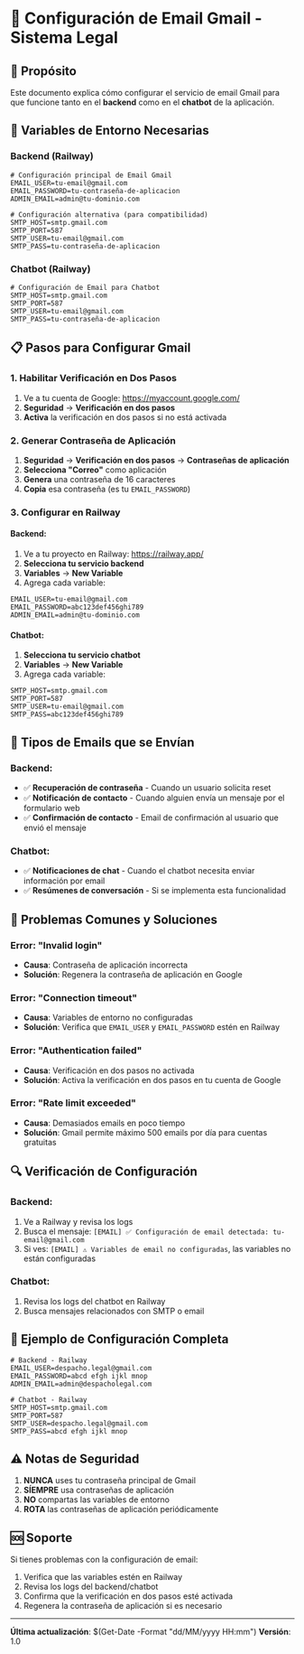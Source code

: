 # 📧 Configuración de Email Gmail - Sistema Legal

## 🎯 **Propósito**
Este documento explica cómo configurar el servicio de email Gmail para que funcione tanto en el **backend** como en el **chatbot** de la aplicación.

## 🔧 **Variables de Entorno Necesarias**

### **Backend (Railway)**
```env
# Configuración principal de Email Gmail
EMAIL_USER=tu-email@gmail.com
EMAIL_PASSWORD=tu-contraseña-de-aplicacion
ADMIN_EMAIL=admin@tu-dominio.com

# Configuración alternativa (para compatibilidad)
SMTP_HOST=smtp.gmail.com
SMTP_PORT=587
SMTP_USER=tu-email@gmail.com
SMTP_PASS=tu-contraseña-de-aplicacion
```

### **Chatbot (Railway)**
```env
# Configuración de Email para Chatbot
SMTP_HOST=smtp.gmail.com
SMTP_PORT=587
SMTP_USER=tu-email@gmail.com
SMTP_PASS=tu-contraseña-de-aplicacion
```

## 📋 **Pasos para Configurar Gmail**

### **1. Habilitar Verificación en Dos Pasos**
1. Ve a tu cuenta de Google: https://myaccount.google.com/
2. **Seguridad** → **Verificación en dos pasos**
3. **Activa** la verificación en dos pasos si no está activada

### **2. Generar Contraseña de Aplicación**
1. **Seguridad** → **Verificación en dos pasos** → **Contraseñas de aplicación**
2. **Selecciona "Correo"** como aplicación
3. **Genera** una contraseña de 16 caracteres
4. **Copia** esa contraseña (es tu `EMAIL_PASSWORD`)

### **3. Configurar en Railway**

#### **Backend:**
1. Ve a tu proyecto en Railway: https://railway.app/
2. **Selecciona tu servicio backend**
3. **Variables** → **New Variable**
4. Agrega cada variable:

```env
EMAIL_USER=tu-email@gmail.com
EMAIL_PASSWORD=abc123def456ghi789
ADMIN_EMAIL=admin@tu-dominio.com
```

#### **Chatbot:**
1. **Selecciona tu servicio chatbot**
2. **Variables** → **New Variable**
3. Agrega cada variable:

```env
SMTP_HOST=smtp.gmail.com
SMTP_PORT=587
SMTP_USER=tu-email@gmail.com
SMTP_PASS=abc123def456ghi789
```

## 📧 **Tipos de Emails que se Envían**

### **Backend:**
- ✅ **Recuperación de contraseña** - Cuando un usuario solicita reset
- ✅ **Notificación de contacto** - Cuando alguien envía un mensaje por el formulario web
- ✅ **Confirmación de contacto** - Email de confirmación al usuario que envió el mensaje

### **Chatbot:**
- ✅ **Notificaciones de chat** - Cuando el chatbot necesita enviar información por email
- ✅ **Resúmenes de conversación** - Si se implementa esta funcionalidad

## 🚨 **Problemas Comunes y Soluciones**

### **Error: "Invalid login"**
- **Causa**: Contraseña de aplicación incorrecta
- **Solución**: Regenera la contraseña de aplicación en Google

### **Error: "Connection timeout"**
- **Causa**: Variables de entorno no configuradas
- **Solución**: Verifica que `EMAIL_USER` y `EMAIL_PASSWORD` estén en Railway

### **Error: "Authentication failed"**
- **Causa**: Verificación en dos pasos no activada
- **Solución**: Activa la verificación en dos pasos en tu cuenta de Google

### **Error: "Rate limit exceeded"**
- **Causa**: Demasiados emails en poco tiempo
- **Solución**: Gmail permite máximo 500 emails por día para cuentas gratuitas

## 🔍 **Verificación de Configuración**

### **Backend:**
1. Ve a Railway y revisa los logs
2. Busca el mensaje: `[EMAIL] ✅ Configuración de email detectada: tu-email@gmail.com`
3. Si ves: `[EMAIL] ⚠️ Variables de email no configuradas`, las variables no están configuradas

### **Chatbot:**
1. Revisa los logs del chatbot en Railway
2. Busca mensajes relacionados con SMTP o email

## 📝 **Ejemplo de Configuración Completa**

```env
# Backend - Railway
EMAIL_USER=despacho.legal@gmail.com
EMAIL_PASSWORD=abcd efgh ijkl mnop
ADMIN_EMAIL=admin@despacholegal.com

# Chatbot - Railway  
SMTP_HOST=smtp.gmail.com
SMTP_PORT=587
SMTP_USER=despacho.legal@gmail.com
SMTP_PASS=abcd efgh ijkl mnop
```

## ⚠️ **Notas de Seguridad**

1. **NUNCA** uses tu contraseña principal de Gmail
2. **SÍEMPRE** usa contraseñas de aplicación
3. **NO** compartas las variables de entorno
4. **ROTA** las contraseñas de aplicación periódicamente

## 🆘 **Soporte**

Si tienes problemas con la configuración de email:

1. Verifica que las variables estén en Railway
2. Revisa los logs del backend/chatbot
3. Confirma que la verificación en dos pasos esté activada
4. Regenera la contraseña de aplicación si es necesario

---

**Última actualización**: $(Get-Date -Format "dd/MM/yyyy HH:mm")
**Versión**: 1.0
